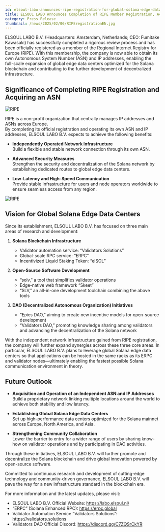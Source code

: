 ```yaml
---
id: elsoul-labo-announces-ripe-registration-for-global-solana-edge-data-centers
title: ELSOUL LABO Announces Completion of RIPE Member Registration, Accelerating the Establishment of Global Solana Edge Data Centers
category: Press Release
thumbnail: /news/2025/02/06/RIPEregistrationEN.jpg
---
```


ELSOUL LABO B.V. (Headquarters: Amsterdam, Netherlands; CEO: Fumitake Kawasaki) has successfully completed a rigorous review process and has been officially registered as a member of the Regional Internet Registry for Europe (RIPE). With this membership, the company is now able to obtain its own Autonomous System Number (ASN) and IP addresses, enabling the full-scale expansion of global edge data centers optimized for the Solana blockchain and contributing to the further development of decentralized infrastructure.

## Significance of Completing RIPE Registration and Acquiring an ASN

![RIPE](/news/2025/02/06/RIPENCC.jpg)

RIPE is a non-profit organization that centrally manages IP addresses and ASNs across Europe.  
By completing its official registration and operating its own ASN and IP addresses, ELSOUL LABO B.V. expects to achieve the following benefits:

- **Independently Operated Network Infrastructure**  
  Build a flexible and stable network connection through its own ASN.

- **Advanced Security Measures**  
  Strengthen the security and decentralization of the Solana network by establishing dedicated routes to global edge data centers.

- **Low-Latency and High-Speed Communication**  
  Provide stable infrastructure for users and node operators worldwide to ensure seamless access from any region.

![RIPE](/news/2025/02/06/RIPEELSOULLABO.jpg)

## Vision for Global Solana Edge Data Centers

Since its establishment, ELSOUL LABO B.V. has focused on three main areas of research and development:

1. **Solana Blockchain Infrastructure**

   - Validator automation service: “Validators Solutions”
   - Global-scale RPC service: “ERPC”
   - Incentivized Liquid Staking Token: “elSOL”

2. **Open-Source Software Development**

   - “solv,” a tool that simplifies validator operations
   - Edge-native web framework “Skeet”
   - “SLV,” an all-in-one development toolchain combining the above tools

3. **DAO (Decentralized Autonomous Organization) Initiatives**
   - “Epics DAO,” aiming to create new incentive models for open-source development
   - “Validators DAO,” promoting knowledge sharing among validators and advancing the decentralization of the Solana network

With the independent network infrastructure gained from RIPE registration, the company will further expand synergies across these three core areas. In particular, ELSOUL LABO B.V. plans to leverage global Solana edge data centers so that applications can be hosted in the same racks as its ERPC and validator nodes—ultimately enabling the fastest possible Solana communication environment in theory.

## Future Outlook

- **Acquisition and Operation of an Independent ASN and IP Addresses**  
  Build a proprietary network linking multiple locations around the world to achieve both stability and low latency.

- **Establishing Global Solana Edge Data Centers**  
  Set up high-performance data centers optimized for the Solana mainnet across Europe, North America, and Asia.

- **Strengthening Community Collaboration**  
  Lower the barrier to entry for a wider range of users by sharing know-how on validator operations and by participating in DAO activities.

Through these initiatives, ELSOUL LABO B.V. will further promote and decentralize the Solana blockchain and drive global innovation powered by open-source software.

Committed to continuous research and development of cutting-edge technology and community-driven governance, ELSOUL LABO B.V. will pave the way for a new infrastructure standard in the blockchain era.

For more information and the latest updates, please visit:

- ELSOUL LABO B.V. Official Website: https://labo.elsoul.nl/
- “ERPC” (Solana Enhanced RPC): https://erpc.global
- Validator Automation Service “Validators Solutions”: https://validators.solutions
- Validators DAO Official Discord: https://discord.gg/C7ZQSrCkYR
